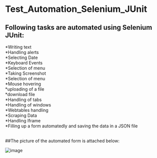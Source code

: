 # Test_Automation_Selenium_JUnit
## Following tasks are automated using Selenium JUnit:
 *Writing text
 <br />*Handling alerts
 <br />*Selecting Date
 <br />*Keyboard Events
 <br />*Selection of menu
 <br />*Taking Screenshot 
 <br />*Selection of menu
 <br />*Mouse hovering
 <br />*uploading of a file
 <br />*download file
 <br />*Handling of tabs
 <br />*Handling of windows
 <br />*Webtables handling
 <br />*Scraping Data
 <br />*Handling Iframe
 <br />*Filling up a form automatedly and saving the data in a JSON file
 
 <br />
 ##The picture of the automated form is attached below:
 
 ![image](https://user-images.githubusercontent.com/47983558/183302384-3793afb8-98b2-43cc-b596-f7c47632452b.png)
